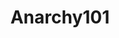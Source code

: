 ---
title: Anarchy101
crosslinks:
- Anarchism
- DebateAnarchism
- youtubefactsbot
- COMPLETEANARCHY
- Socialism_101
- socialism
- autourbanbot
- youtubot
- ShitLiberalsSay
- BestOfAnarchism
- AskHistorians
- leftcommunism
- AnarchoPacifism
- communism101
- askphilosophy
- AskPhilosophyFAQ
- vexillology
- rabm
- science
- changemyview
---